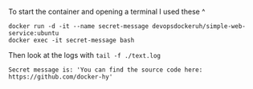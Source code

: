 To start the container and opening a terminal I used these ^

```
docker run -d -it --name secret-message devopsdockeruh/simple-web-service:ubuntu 
docker exec -it secret-message bash
```

Then look at the logs with `tail -f ./text.log`

```
Secret message is: 'You can find the source code here: https://github.com/docker-hy'
```
